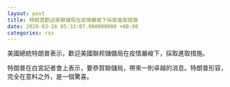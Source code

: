 ```yaml
---
layout: post
title: 特朗普歡迎美聯儲局在疫情嚴峻下採取進取措施
date: 2020-03-16 05:33:07.000000000 +08:00
categories: rss
---
```


美國總統特朗普表示，歡迎美國聯邦儲備局在疫情嚴峻下，採取進取措施。

特朗普在白宮記者會上表示，要恭賀聯儲局，帶來一則卓越的消息。特朗普形容，完全在意料之外，是一個驚喜。
